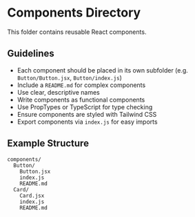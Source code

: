 # Components Directory

This folder contains reusable React components. 

## Guidelines
- Each component should be placed in its own subfolder (e.g. `Button/Button.jsx`, `Button/index.js`)
- Include a `README.md` for complex components
- Use clear, descriptive names
- Write components as functional components
- Use PropTypes or TypeScript for type checking
- Ensure components are styled with Tailwind CSS
- Export components via `index.js` for easy imports

## Example Structure
```
components/
  Button/
    Button.jsx
    index.js
    README.md
  Card/
    Card.jsx
    index.js
    README.md
```


